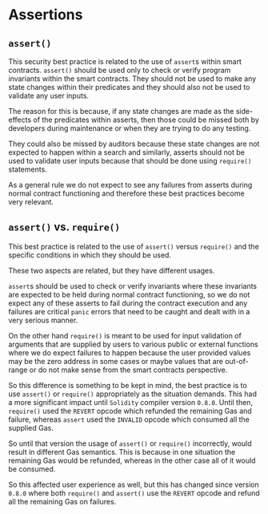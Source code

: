 # Assertions

## `assert()`

This security best practice is related to the use of `assert`s within smart contracts. `assert()` should be used only to check or verify program invariants within the smart contracts. They should not be used to make any state changes within their predicates and they should also not be used to validate any user inputs.

The reason for this is because, if any state changes are made as the side-effects of the predicates within asserts, then those could be missed both by developers during maintenance or when they are trying to do any testing. 

They could also be missed by auditors because these state changes are not expected to happen within a search and similarly, asserts should not be used to validate user inputs because that should be done using `require()` statements.

As a general rule we do not expect to see any failures from asserts during normal contract functioning and therefore these best practices become very relevant.

## `assert()` vs. `require()`

This best practice is related to the use of `assert()` versus `require()` and the specific conditions in which they should be used. 

These two aspects are related, but they have different usages. 

`assert`s should be used to check or verify invariants where these invariants are expected to be held during normal contract functioning, so we do not expect any of these asserts to fail during the contract execution and any failures are critical `panic` errors that need to be caught and dealt with in a very serious manner.

On the other hand `require()` is meant to be used for input validation of arguments that are supplied by users to various public or external functions where we do expect failures to happen because the user provided values may be the zero address in some cases or maybe values that are out-of-range or do not make sense from the smart contracts perspective.

So this difference is something to be kept in mind, the best practice is to use `assert()` or `require()` appropriately as the situation demands. This had a more significant impact until `Solidity` compiler version `0.8.0`. Until then, `require()` used the `REVERT` opcode which refunded the remaining Gas and failure, whereas `assert` used the `INVALID` opcode which consumed all the supplied Gas.

So until that version the usage of `assert()` or `require()` incorrectly, would result in different Gas semantics. This is because in one situation the remaining Gas would be refunded, whereas in the other case all of it would be consumed.

So this affected user experience as well, but this has changed since version `0.8.0` where both `require()` and `assert()` use the `REVERT` opcode and refund all the remaining Gas on failures.